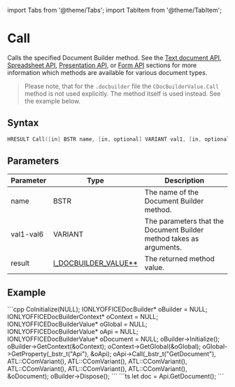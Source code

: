 import Tabs from '@theme/Tabs';
import TabItem from '@theme/TabItem';

# Call

Calls the specified Document Builder method. See the [Text document API](../../../../office-api/usage-api/text-document-api/text-document-api.md), [Spreadsheet API](../../../../office-api/usage-api/spreadsheet-api/spreadsheet-api.md), [Presentation API](../../../../office-api/usage-api/presentation-api/presentation-api.md), or [Form API](../../../../office-api/usage-api/form-api/form-api.md) sections for more information which methods are available for various document types.

> Please note, that for the `.docbuilder` file the `CDocBuilderValue.Call` method is not used explicitly. The method itself is used instead. See the example below.

## Syntax

```cpp
HRESULT Call([in] BSTR name, [in, optional] VARIANT val1, [in, optional] VARIANT val2, [in, optional] VARIANT val3, [in, optional] VARIANT val4, [in, optional] VARIANT val5, [in, optional] VARIANT val6, [out, retval] I_DOCBUILDER_VALUE** result);
```

## Parameters

| Parameter | Type                                                            | Description                                                         |
| --------- | --------------------------------------------------------------- | ------------------------------------------------------------------- |
| name      | BSTR                                                            | The name of the Document Builder method.                            |
| val1-val6 | VARIANT                                                         | The parameters that the Document Builder method takes as arguments. |
| result    | [I_DOCBUILDER_VALUE**](../CDocBuilderValue/CDocBuilderValue.md) | The returned method value.                                          |

## Example

<Tabs>
    <TabItem value="com" label="COM">
        ```cpp
        CoInitialize(NULL);
        IONLYOFFICEDocBuilder* oBuilder = NULL;
        IONLYOFFICEDocBuilderContext* oContext = NULL;
        IONLYOFFICEDocBuilderValue* oGlobal = NULL;
        IONLYOFFICEDocBuilderValue* oApi = NULL;
        IONLYOFFICEDocBuilderValue* oDocument = NULL;
        oBuilder->Initialize();
        oBuilder->GetContext(&oContext);
        oContext->GetGlobal(&oGlobal);
        oGlobal->GetProperty(_bstr_t("Api"), &oApi);
        oApi->Call(_bstr_t("GetDocument"), ATL::CComVariant(), ATL::CComVariant(), ATL::CComVariant(), ATL::CComVariant(), ATL::CComVariant(), ATL::CComVariant(), &oDocument);
        oBuilder->Dispose();
        ```
    </TabItem>
    <TabItem value="builder" label=".docbuilder">
        ```ts
        let doc = Api.GetDocument();
        ```
    </TabItem>
</Tabs>
